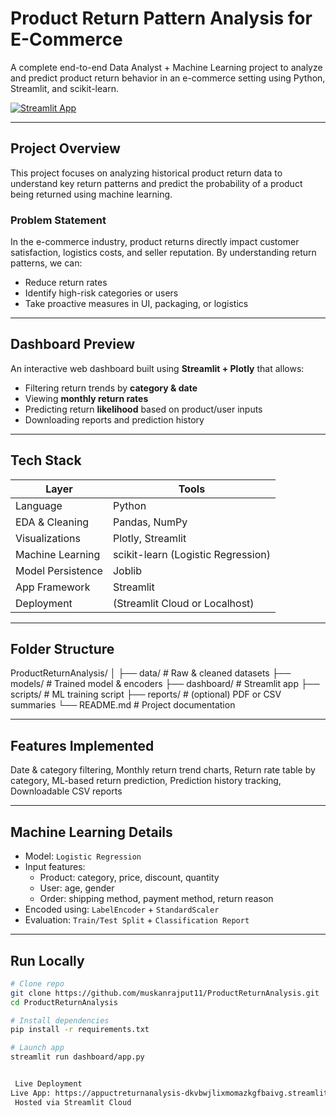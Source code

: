 #  Product Return Pattern Analysis for E-Commerce

A complete end-to-end Data Analyst + Machine Learning project to analyze and predict product return behavior in an e-commerce setting using Python, Streamlit, and scikit-learn.


[![Streamlit App](https://img.shields.io/badge/Live-App-green?logo=streamlit)](https://appuctreturnanalysis-dkvbwjlixmomazkgfbaivg.streamlit.app/)

---

##  Project Overview

This project focuses on analyzing historical product return data to understand key return patterns and predict the probability of a product being returned using machine learning.

### Problem Statement
In the e-commerce industry, product returns directly impact customer satisfaction, logistics costs, and seller reputation. By understanding return patterns, we can:
- Reduce return rates
- Identify high-risk categories or users
- Take proactive measures in UI, packaging, or logistics

---

##  Dashboard Preview

An interactive web dashboard built using **Streamlit + Plotly** that allows:
- Filtering return trends by **category & date**
- Viewing **monthly return rates**
- Predicting return **likelihood** based on product/user inputs
- Downloading reports and prediction history

---

##  Tech Stack

| Layer | Tools |
|-------|-------|
| Language | Python |
| EDA & Cleaning | Pandas, NumPy |
| Visualizations | Plotly, Streamlit |
| Machine Learning | scikit-learn (Logistic Regression) |
| Model Persistence | Joblib |
| App Framework | Streamlit |
| Deployment | (Streamlit Cloud or Localhost) |

---

##  Folder Structure

ProductReturnAnalysis/
│
├── data/ # Raw & cleaned datasets
├── models/ # Trained model & encoders
├── dashboard/ # Streamlit app
├── scripts/ # ML training script
├── reports/ # (optional) PDF or CSV summaries
└── README.md # Project documentation

---

##  Features Implemented

 Date & category filtering,
 Monthly return trend charts,
 Return rate table by category,
 ML-based return prediction,
 Prediction history tracking,
 Downloadable CSV reports

---

##  Machine Learning Details

- Model: `Logistic Regression`
- Input features:
  - Product: category, price, discount, quantity
  - User: age, gender
  - Order: shipping method, payment method, return reason
- Encoded using: `LabelEncoder` + `StandardScaler`
- Evaluation: `Train/Test Split` + `Classification Report`

---

##  Run Locally

```bash
# Clone repo
git clone https://github.com/muskanrajput11/ProductReturnAnalysis.git
cd ProductReturnAnalysis

# Install dependencies
pip install -r requirements.txt

# Launch app
streamlit run dashboard/app.py


 Live Deployment
Live App: https://appuctreturnanalysis-dkvbwjlixmomazkgfbaivg.streamlit.app/
 Hosted via Streamlit Cloud


